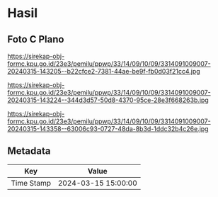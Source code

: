 # Hasil

## Foto C Plano

https://sirekap-obj-formc.kpu.go.id/23e3/pemilu/ppwp/33/14/09/10/09/3314091009007-20240315-143205--b22cfce2-7381-44ae-be9f-fb0d03f21cc4.jpg

https://sirekap-obj-formc.kpu.go.id/23e3/pemilu/ppwp/33/14/09/10/09/3314091009007-20240315-143224--344d3d57-50d8-4370-95ce-28e3f668263b.jpg

https://sirekap-obj-formc.kpu.go.id/23e3/pemilu/ppwp/33/14/09/10/09/3314091009007-20240315-143358--63006c93-0727-48da-8b3d-1ddc32b4c26e.jpg


## Metadata

| Key        | Value               |
| ---------- | ------------------- |
| Time Stamp | 2024-03-15 15:00:00 |



